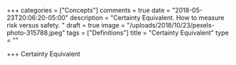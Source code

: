 +++
categories = ["Concepts"]
comments = true
date = "2018-05-23T20:06:20-05:00"
description = "Certainty Equivalent. How to measure risk versus safety. "
draft = true
image = "/uploads/2018/10/23/pexels-photo-315788.jpeg"
tags = ["Definitions"]
title = "Certainty Equivalent"
type = ""

+++
Certainty Equivalent
